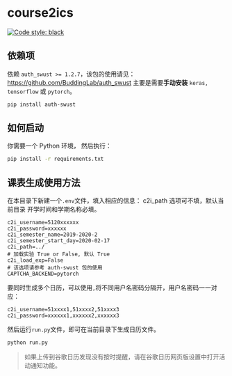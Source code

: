 # course2ics

[![Code style: black](https://img.shields.io/badge/code%20style-black-000000.svg)](https://github.com/psf/black)

## 依赖项

依赖 `auth_swust >= 1.2.7`，该包的使用请见： <https://github.com/BuddingLab/auth_swust>
主要是需要**手动安装** `keras, tensorflow` 或 `pytorch`。

```bash
pip install auth-swust
```

## 如何启动

你需要一个 Python 环境， 然后执行：

```bash
pip install -r requirements.txt
```

## 课表生成使用方法

在本目录下新建一个`.env`文件，填入相应的信息：
c2i_path 选项可不填，默认当前目录
开学时间和学期名称必填。

```env
c2i_username=5120xxxxxx
c2i_password=xxxxxx
c2i_semester_name=2019-2020-2
c2i_semester_start_day=2020-02-17
c2i_path=../
# 加载实验 True or False, 默认 True
c2i_load_exp=False
# 该选项请参考 auth-swust 包的使用
CAPTCHA_BACKEND=pytorch
```

要同时生成多个日历，可以使用`,`将不同用户名密码分隔开，用户名密码一一对应：

```env
c2i_username=51xxxx1,51xxxx2,51xxxx3
c2i_password=xxxxxx1,xxxxxx2,xxxxxx3
```

然后运行`run.py`文件，即可在当前目录下生成日历文件。

```python
python run.py
```

> 如果上传到谷歌日历发现没有按时提醒，请在谷歌日历网页版设置中打开活动通知功能。
